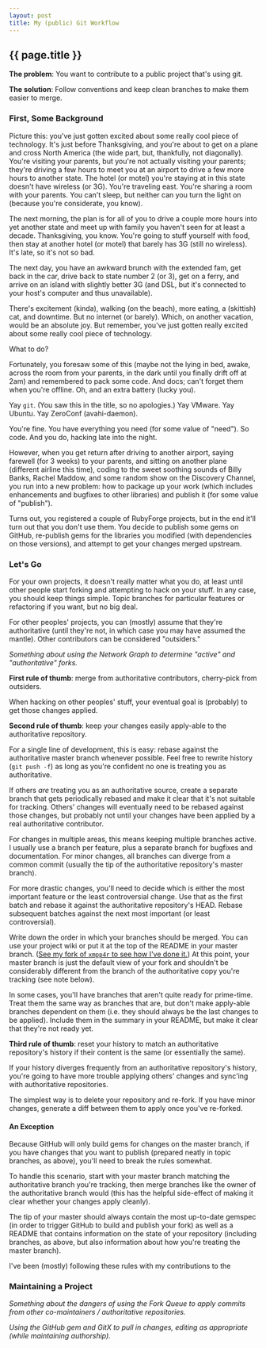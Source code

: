 ```yaml
---
layout: post
title: My (public) Git Workflow
---
```


## {{ page.title }}

**The problem**: You want to contribute to a public project that's using git.

**The solution**: Follow conventions and keep clean branches to make them
easier to merge.

### First, Some Background

Picture this: you've just gotten excited about some really cool piece of
technology. It's just before Thanksgiving, and you're about to get on a plane
and cross North America (the wide part, but, thankfully, not diagonally).
You're visiting your parents, but you're not actually visiting your parents;
they're driving a few hours to meet you at an airport to drive a few more
hours to another state. The hotel (or motel) you're staying at in this state
doesn't have wireless (or 3G). You're traveling east. You're sharing a room
with your parents. You can't sleep, but neither can you turn the light on
(because you're considerate, you know).

The next morning, the plan is for all of you to drive a couple more hours into
yet another state and meet up with family you haven't seen for at least a
decade. Thanksgiving, you know. You're going to stuff yourself with food, then
stay at another hotel (or motel) that barely has 3G (still no wireless). It's
late, so it's not so bad.

The next day, you have an awkward brunch with the extended fam, get back in
the car, drive back to state number 2 (or 3), get on a ferry, and arrive
on an island with slightly better 3G (and DSL, but it's connected to your
host's computer and thus unavailable).

There's excitement (kinda), walking (on the beach), more eating, a (skittish)
cat, and downtime. But no internet (or barely). Which, on another vacation,
would be an absolute joy. But remember, you've just gotten really excited
about some really cool piece of technology.

What to do?

Fortunately, you foresaw some of this (maybe not the lying in bed, awake,
across the room from your parents, in the dark until you finally drift off at
2am) and remembered to pack some code. And docs; can't forget them when you're
offline. Oh, and an extra battery (lucky you).

Yay `git`. (You saw this in the title, so no apologies.) Yay VMware. Yay
Ubuntu.  Yay ZeroConf (avahi-daemon).

You're fine. You have everything you need (for some value of "need"). So code.
And you do, hacking late into the night.

However, when you get return after driving to another airport, saying farewell
(for 3 weeks) to your parents, and sitting on another plane (different airline
this time), coding to the sweet soothing sounds of Billy Banks, Rachel Maddow,
and some random show on the Discovery Channel, you run into a new problem: how
to package up your work (which includes enhancements and bugfixes to other
libraries) and publish it (for some value of "publish").

Turns out, you registered a couple of RubyForge projects, but in the end it'll turn out that you don't use them.  You decide to publish some gems on GitHub, re-publish gems for the libraries you modified (with dependencies on those versions), and attempt to get your changes merged upstream.

### Let's Go

For your own projects, it doesn't really matter what you do, at least until
other people start forking and attempting to hack on your stuff. In any case,
you should keep things simple. Topic branches for particular features or
refactoring if you want, but no big deal.

For other peoples' projects, you can (mostly) assume that they're
authoritative (until they're not, in which case you may have assumed the
mantle). Other contributors can be considered "outsiders."

*Something about using the Network Graph to determine "active" and "authoritative" forks.*

**First rule of thumb**: merge from authoritative contributors, cherry-pick
from outsiders.

When hacking on other peoples' stuff, your eventual goal is (probably) to get those changes applied.

**Second rule of thumb**: keep your changes easily apply-able to the
authoritative repository.

For a single line of development, this is easy: rebase against the
authoritative master branch whenever possible. Feel free to rewrite history
(`git push -f`) as long as you're confident no one is treating you as
authoritative.

If others *are* treating you as an authoritative source, create a separate
branch that gets periodically rebased and make it clear that it's not suitable
for tracking. Others' changes will eventually need to be rebased against those
changes, but probably not until your changes have been applied by a real
authoritative contributor.

For changes in multiple areas, this means keeping multiple branches active. I
usually use a branch per feature, plus a separate branch for bugfixes and
documentation. For minor changes, all branches can diverge from a common
commit (usually the tip of the authoritative repository's master branch).

For more drastic changes, you'll need to decide which is either the most
important feature or the least controversial change. Use that as the first
batch and rebase it against the authoritative repository's HEAD. Rebase
subsequent batches against the next most important (or least controversial).

Write down the order in which your branches should be merged. You can use your
project wiki or put it at the top of the README in your master branch. ([See
my fork of `xmpp4r` to see how I've done
it.](http://github.com/mojodna/xmpp4r/blob/06ec50260555ba242880dc2c69229ea5f8ff811e/README.rdoc))
At this point, your master branch is just the default view of your fork and
shouldn't be considerably different from the branch of the authoritative copy
you're tracking (see note below).

In some cases, you'll have branches that aren't quite ready for prime-time.
Treat them the same way as branches that are, but don't make apply-able
branches dependent on them (i.e. they should always be the last changes to be
applied). Include them in the summary in your README, but make it clear that
they're not ready yet.

**Third rule of thumb**: reset your history to match an authoritative
repository's history if their content is the same (or essentially the same).

If your history diverges frequently from an authoritative repository's history, you're going to have more trouble applying others' changes and sync'ing with authoritative repositories.

The simplest way is to delete your repository and re-fork. If you have minor
changes, generate a diff between them to apply once you've re-forked.

#### An Exception

Because GitHub will only build gems for changes on the master branch, if you
have changes that you want to publish (prepared neatly in topic branches, as
above), you'll need to break the rules somewhat.

To handle this scenario, start with your master branch matching the
authoritative branch you're tracking, then merge branches like the owner of
the authoritative branch would (this has the helpful side-effect of making it
clear whether your changes apply cleanly).

The tip of your master should always contain the most up-to-date gemspec (in
order to trigger GitHub to build and publish your fork) as well as a README
that contains information on the state of your repository (including branches,
as above, but also information about how you're treating the master branch).

I've been (mostly) following these rules with my contributions to the 

### Maintaining a Project

*Something about the dangers of using the Fork Queue to apply commits from other co-maintainers / authoritative repositories.*

*Using the GitHub gem and GitX to pull in changes, editing as appropriate (while maintaining authorship).*